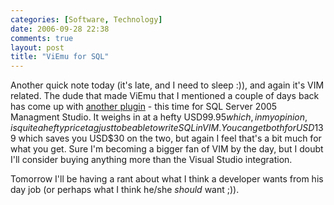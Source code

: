 ```yaml
---
categories: [Software, Technology]
date: 2006-09-28 22:38
comments: true
layout: post
title: "ViEmu for SQL"
---
```

Another quick note today (it's late, and I need to sleep :)), and again it's VIM related.  The dude that made ViEmu that I mentioned a couple of days back has come up with <a href="http://www.viemu.com/vi-vim-sql-server-management-studio.html" title="ViEmu SQL" target="_blank">another plugin</a> - this time for SQL Server 2005 Managment Studio. It weighs in at a hefty USD$99.95 which, in my opinion, is quite a hefty price tag just to be able to write SQL in VIM. You can get both for USD$139 which saves you USD$30 on the two, but again I feel that's a bit much for what you get. Sure I'm becoming a bigger fan of VIM by the day, but I doubt I'll consider buying anything more than the Visual Studio integration.

Tomorrow I'll be having a rant about what I think a developer wants from his day job (or perhaps what I think he/she <em>should</em> want ;)).
